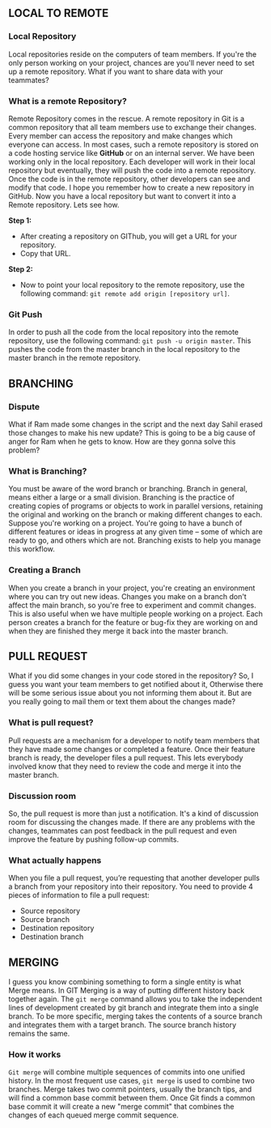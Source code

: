 ## **LOCAL TO REMOTE**
### **Local Repository**
Local repositories reside on the computers of team members.
If you're the only person working on your project, chances are you'll never need to set up a remote repository.
What if you want to share data with your teammates?
### **What is a remote Repository?**
Remote Repository comes in the rescue.
A remote repository in Git is a common repository that all team members use to exchange their changes.
Every member can access the repository and make changes which everyone can access.
In most cases, such a remote repository is stored on a code hosting service like **GitHub** or on an internal server.
We have been working only in the local repository.
Each developer will work in their local repository but eventually, they will push the code into a remote repository.
Once the code is in the remote repository, other developers can see and modify that code.
I hope you remember how to create a new repository in GitHub.
Now you have a local repository but want to convert it into a Remote repository.
Lets see how.  

**Step 1:**
* After creating a repository on GIThub, you will get a URL for your repository.
* Copy that URL.

**Step 2:**
* Now to point your local repository to the remote repository, use the following command:
`git remote add origin [repository url]`.
### **Git Push**
In order to push all the code from the local repository into the remote repository, use the following command:
`git push -u origin master`.
This pushes the code from the master branch in the local repository to the master branch in the remote repository.
## **BRANCHING**
### **Dispute**
What if Ram made some changes in the script and the next day Sahil erased those changes to make his new update?
This is going to be a big cause of anger for Ram when he gets to know.
How are they gonna solve this problem?
### **What is Branching?**
You must be aware of the word branch or branching.
Branch in general, means either a large or a small division.
Branching is the practice of creating copies of programs or objects to work in parallel versions, retaining the original and working on the branch or making different changes to each.
Suppose you're working on a project.
You're going to have a bunch of different features or ideas in progress at any given time – some of which are ready to go, and others which are not.
Branching exists to help you manage this workflow.
### **Creating a Branch**
When you create a branch in your project, you're creating an environment where you can try out new ideas.
Changes you make on a branch don't affect the main branch, so you're free to experiment and commit changes.
This is also useful when we have multiple people working on a project.
Each person creates a branch for the feature or bug-fix they are working on and when they are finished they merge it back into the master branch.
## **PULL REQUEST**
What if you did some changes in your code stored in the repository?
So, I guess you want your team members to get notified about it,
Otherwise there will be some serious issue about you not informing them about it.
But are you really going to mail them or text them about the changes made?
### **What is pull request?**
Pull requests are a mechanism for a developer to notify team members that they have made some changes or completed a feature.
Once their feature branch is ready, the developer files a pull request.
This lets everybody involved know that they need to review the code and merge it into the master branch.
### **Discussion room**
So, the pull request is more than just a notification.
It's a kind of discussion room for discussing the changes made.
If there are any problems with the changes, teammates can post feedback in the pull request and even improve the feature by pushing follow-up commits.
### **What actually happens**
When you file a pull request, you’re requesting that another developer pulls a branch from your repository into their repository.
You need to provide 4 pieces of information to file a pull request:
* Source repository
* Source branch
* Destination repository
* Destination branch
## **MERGING**
I guess you know combining something to form a single entity is what Merge means.
In GIT Merging is a way of putting different history back together again.
The `git merge` command allows you to take the independent lines of development created by git branch and integrate them into a single branch.
To be more specific, merging takes the contents of a source branch and integrates them with a target branch.
The source branch history remains the same.
### **How it works**
`Git merge` will combine multiple sequences of commits into one unified history.
In the most frequent use cases, `git merge` is used to combine two branches.
Merge takes two commit pointers, usually the branch tips, and will find a common base commit between them.
Once Git finds a common base commit it will create a new "merge commit" that combines the changes of each queued merge commit sequence.